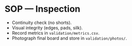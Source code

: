 # SOP — Inspection
- Continuity check (no shorts).  
- Visual integrity (edges, pads, silk).  
- Record metrics in `validation/metrics.csv`.  
- Photograph final board and store in `validation/photos/`.
